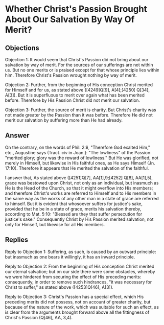 # Whether Christ's Passion Brought About Our Salvation By Way Of Merit?

## Objections

Objection 1: It would seem that Christ's Passion did not bring about our salvation by way of merit. For the sources of our sufferings are not within us. But no one merits or is praised except for that whose principle lies within him. Therefore Christ's Passion wrought nothing by way of merit.

Objection 2: Further, from the beginning of His conception Christ merited for Himself and for us, as stated above ([4249]Q[9], A[4];[4250] Q[34], A[3]). But it is superfluous to merit over again what has been merited before. Therefore by His Passion Christ did not merit our salvation.

Objection 3: Further, the source of merit is charity. But Christ's charity was not made greater by the Passion than it was before. Therefore He did not merit our salvation by suffering more than He had already.

## Answer

On the contrary, on the words of Phil. 2:9, "Therefore God exalted Him," etc., Augustine says (Tract. civ in Joan.): "The lowliness" of the Passion "merited glory; glory was the reward of lowliness." But He was glorified, not merely in Himself, but likewise in His faithful ones, as He says Himself (Jn. 17:10). Therefore it appears that He merited the salvation of the faithful.

I answer that, As stated above ([4251]Q[7], AA[1],9;[4252] Q[8], AA[1],5), grace was bestowed upon Christ, not only as an individual, but inasmuch as He is the Head of the Church, so that it might overflow into His members; and therefore Christ's works are referred to Himself and to His members in the same way as the works of any other man in a state of grace are referred to himself. But it is evident that whosoever suffers for justice's sake, provided that he be in a state of grace, merits his salvation thereby, according to Mat. 5:10: "Blessed are they that suffer persecution for justice's sake." Consequently Christ by His Passion merited salvation, not only for Himself, but likewise for all His members.

## Replies

Reply to Objection 1: Suffering, as such, is caused by an outward principle: but inasmuch as one bears it willingly, it has an inward principle.

Reply to Objection 2: From the beginning of His conception Christ merited our eternal salvation; but on our side there were some obstacles, whereby we were hindered from securing the effect of His preceding merits: consequently, in order to remove such hindrances, "it was necessary for Christ to suffer," as stated above ([4253]Q[46], A[3]).

Reply to Objection 3: Christ's Passion has a special effect, which His preceding merits did not possess, not on account of greater charity, but because of the nature of the work, which was suitable for such an effect, as is clear from the arguments brought forward above all the fittingness of Christ's Passion (Q[46], AA, 3,4).
